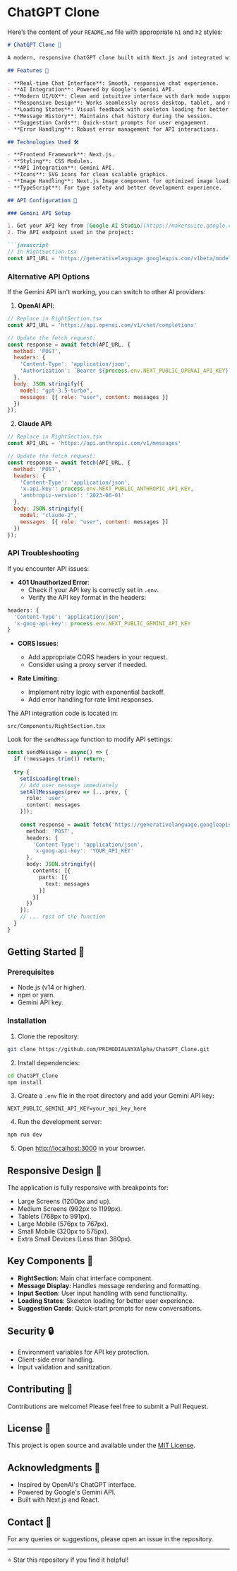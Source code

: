 ﻿# ChatGPT Clone 
Here’s the content of your `README.md` file with appropriate `h1` and `h2` styles:

```markdown
# ChatGPT Clone 🤖

A modern, responsive ChatGPT clone built with Next.js and integrated with the Gemini API. This project features a clean, user-friendly interface that mimics the original ChatGPT experience while adding custom enhancements.

## Features 🌟

- **Real-time Chat Interface**: Smooth, responsive chat experience.
- **AI Integration**: Powered by Google's Gemini API.
- **Modern UI/UX**: Clean and intuitive interface with dark mode support.
- **Responsive Design**: Works seamlessly across desktop, tablet, and mobile devices.
- **Loading States**: Visual feedback with skeleton loading for better UX.
- **Message History**: Maintains chat history during the session.
- **Suggestion Cards**: Quick-start prompts for user engagement.
- **Error Handling**: Robust error management for API interactions.

## Technologies Used 🛠️

- **Frontend Framework**: Next.js.
- **Styling**: CSS Modules.
- **API Integration**: Gemini API.
- **Icons**: SVG icons for clean scalable graphics.
- **Image Handling**: Next.js Image component for optimized image loading.
- **TypeScript**: For type safety and better development experience.

## API Configuration 🔌

### Gemini API Setup

1. Get your API key from [Google AI Studio](https://makersuite.google.com/app/apikey).
2. The API endpoint used in the project:

```javascript
// In RightSection.tsx
const API_URL = 'https://generativelanguage.googleapis.com/v1beta/models/gemini-1.5-pro:generateContent'
```

### Alternative API Options

If the Gemini API isn't working, you can switch to other AI providers:

1. **OpenAI API**:

```javascript
// Replace in RightSection.tsx
const API_URL = 'https://api.openai.com/v1/chat/completions'

// Update the fetch request:
const response = await fetch(API_URL, {
  method: 'POST',
  headers: {
    'Content-Type': 'application/json',
    'Authorization': `Bearer ${process.env.NEXT_PUBLIC_OPENAI_API_KEY}`
  },
  body: JSON.stringify({
    model: "gpt-3.5-turbo",
    messages: [{ role: "user", content: messages }]
  })
});
```

2. **Claude API**:

```javascript
// Replace in RightSection.tsx
const API_URL = 'https://api.anthropic.com/v1/messages'

// Update the fetch request:
const response = await fetch(API_URL, {
  method: 'POST',
  headers: {
    'Content-Type': 'application/json',
    'x-api-key': process.env.NEXT_PUBLIC_ANTHROPIC_API_KEY,
    'anthropic-version': '2023-06-01'
  },
  body: JSON.stringify({
    model: "claude-2",
    messages: [{ role: "user", content: messages }]
  })
});
```

### API Troubleshooting

If you encounter API issues:

- **401 Unauthorized Error**: 
   - Check if your API key is correctly set in `.env`.
   - Verify the API key format in the headers:

```javascript
headers: {
  'Content-Type': 'application/json',
  'x-goog-api-key': process.env.NEXT_PUBLIC_GEMINI_API_KEY
}
```

- **CORS Issues**: 
   - Add appropriate CORS headers in your request.
   - Consider using a proxy server if needed.

- **Rate Limiting**: 
   - Implement retry logic with exponential backoff.
   - Add error handling for rate limit responses.

The API integration code is located in:

```
src/Components/RightSection.tsx
```

Look for the `sendMessage` function to modify API settings:

```typescript
const sendMessage = async() => {
  if (!messages.trim()) return;
  
  try {
    setIsLoading(true);
    // Add user message immediately
    setAllMessages(prev => [...prev, {
      role: 'user',
      content: messages
    }]);
    
    const response = await fetch('https://generativelanguage.googleapis.com/v1beta/models/gemini-1.5-pro:generateContent', {
      method: 'POST',
      headers: {
        'Content-Type': 'application/json',
        'x-goog-api-key': 'YOUR_API_KEY'
      },
      body: JSON.stringify({
        contents: [{
          parts: [{
            text: messages
          }]
        }]
      })
    });
    // ... rest of the function
  }
}
```

## Getting Started 🚀

### Prerequisites

- Node.js (v14 or higher).
- npm or yarn.
- Gemini API key.

### Installation

1. Clone the repository:

```bash
git clone https://github.com/PRIMODIALNYXAlpha/ChatGPT_Clone.git
```

2. Install dependencies:

```bash
cd ChatGPT_Clone
npm install
```

3. Create a `.env` file in the root directory and add your Gemini API key:

```env
NEXT_PUBLIC_GEMINI_API_KEY=your_api_key_here
```

4. Run the development server:

```bash
npm run dev
```

5. Open [http://localhost:3000](http://localhost:3000) in your browser.

## Responsive Design 📱

The application is fully responsive with breakpoints for:

- Large Screens (1200px and up).
- Medium Screens (992px to 1199px).
- Tablets (768px to 991px).
- Large Mobile (576px to 767px).
- Small Mobile (320px to 575px).
- Extra Small Devices (Less than 380px).

## Key Components 🎯

- **RightSection**: Main chat interface component.
- **Message Display**: Handles message rendering and formatting.
- **Input Section**: User input handling with send functionality.
- **Loading States**: Skeleton loading for better user experience.
- **Suggestion Cards**: Quick-start prompts for new conversations.

## Security 🔒

- Environment variables for API key protection.
- Client-side error handling.
- Input validation and sanitization.

## Contributing 🤝

Contributions are welcome! Please feel free to submit a Pull Request.

## License 📝

This project is open source and available under the [MIT License](LICENSE).

## Acknowledgments 🙏

- Inspired by OpenAI's ChatGPT interface.
- Powered by Google's Gemini API.
- Built with Next.js and React.

## Contact 📧

For any queries or suggestions, please open an issue in the repository.

---

⭐ Star this repository if you find it helpful!
```

 
